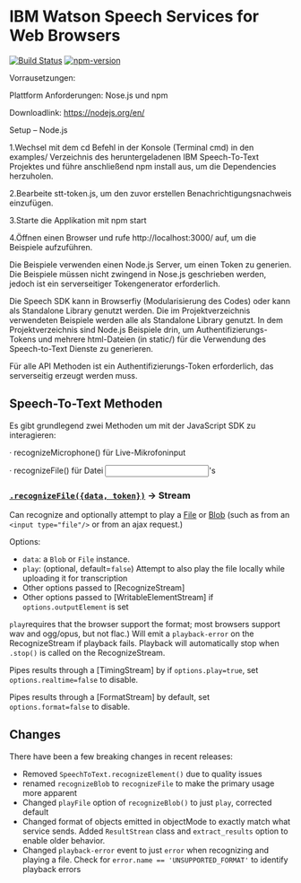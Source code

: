 IBM Watson Speech Services for Web Browsers
===========================================

[![Build Status](https://travis-ci.org/watson-developer-cloud/speech-javascript-sdk.svg?branch=master)](https://travis-ci.org/watson-developer-cloud/speech-javascript-sdk)
[![npm-version](https://img.shields.io/npm/v/watson-speech.svg)](https://www.npmjs.com/package/watson-speech)


Vorrausetzungen:

Plattform Anforderungen: Nose.js und npm

Downloadlink: https://nodejs.org/en/


Setup – Node.js

1.Wechsel mit dem cd Befehl in der Konsole (Terminal cmd) in den examples/ Verzeichnis des heruntergeladenen IBM Speech-To-Text Projektes und führe anschließend npm install aus, um die Dependencies herzuholen.

2.Bearbeite stt-token.js, um den zuvor erstellen Benachrichtigungsnachweis einzufügen.

3.Starte die Applikation mit npm start

4.Öffnen einen Browser und rufe http://localhost:3000/ auf, um die Beispiele aufzuführen.


Die Beispiele verwenden einen Node.js Server, um einen Token zu generien. Die Beispiele müssen nicht zwingend in Nose.js geschrieben werden, jedoch ist ein serverseitiger Tokengenerator erforderlich.

Die Speech SDK kann in Browserfiy (Modularisierung des Codes) oder kann als Standalone Library genutzt werden. Die im Projektverzeichnis verwendeten Beispiele werden alle als Standalone Library genutzt. In dem Projektverzeichnis sind Node.js Beispiele drin, um Authentifizierungs-Tokens und mehrere html-Dateien (in static/) für die Verwendung des Speech-to-Text Dienste zu generieren.

Für alle API Methoden ist ein Authentifizierungs-Token erforderlich, das serverseitig erzeugt werden muss.

## Speech-To-Text Methoden

Es gibt grundlegend zwei Methoden um mit der JavaScript SDK zu interagieren:

·       recognizeMicrophone() für Live-Mikrofoninput

·       recognizeFile() für Datei <input>'s

### [`.recognizeFile({data, token})`](http://watson-developer-cloud.github.io/speech-javascript-sdk/master/module-watson-speech_speech-to-text_recognize-file.html) -> Stream

Can recognize and optionally attempt to play a [File](https://developer.mozilla.org/en-US/docs/Web/API/File) or [Blob](https://developer.mozilla.org/en-US/docs/Web/API/Blob)
(such as from an `<input type="file"/>` or from an ajax request.)

Options: 
* `data`: a `Blob` or `File` instance. 
* `play`: (optional, default=`false`) Attempt to also play the file locally while uploading it for transcription 
* Other options passed to [RecognizeStream]
* Other options passed to [WritableElementStream] if `options.outputElement` is set

`play`requires that the browser support the format; most browsers support wav and ogg/opus, but not flac.) 
Will emit a `playback-error` on the RecognizeStream if playback fails. 
Playback will automatically stop when `.stop()` is called on the RecognizeStream.

Pipes results through a [TimingStream] by if `options.play=true`, set `options.realtime=false` to disable.

Pipes results through a [FormatStream] by default, set `options.format=false` to disable.


## Changes

There have been a few breaking changes in recent releases:

* Removed `SpeechToText.recognizeElement()` due to quality issues
* renamed `recognizeBlob` to `recognizeFile` to make the primary usage more apparent
* Changed `playFile` option of `recognizeBlob()` to just `play`, corrected default
* Changed format of objects emitted in objectMode to exactly match what service sends. Added `ResultStrean` class and `extract_results` option to enable older behavior.
* Changed `playback-error` event to just `error` when recognizing and playing a file. Check for `error.name == 'UNSUPPORTED_FORMAT'` to identify playback errors



